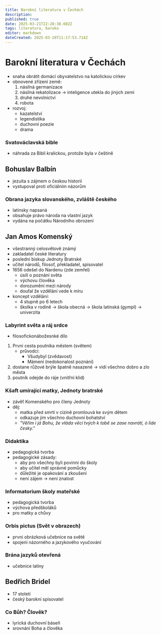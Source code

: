 ```yaml
---
title: Barokní literatura v Čechách
description: 
published: true
date: 2025-03-21T22:28:38.602Z
tags: literatura, baroko
editor: markdown
dateCreated: 2025-03-20T11:17:53.714Z
---
```


# Barokní literatura v Čechách
- snaha obrátit domácí obyvatelstvo na katolickou církev
- obnovené zřízení země:
	1. násilná germanizace
	2. násilná rekatolizace  -> inteligence utekla do jiných zemí
	3. druhé nevolnictví
	4. robota
- rozvoj:
	- kazatelství
	- legendistika
	- duchovní poezie
	- drama

### Svatováclavská bible
- náhrada za Bibli kralickou, protože byla v češtině

## Bohuslav Balbín
- jezuita s zájmem o českou historií
- vystupoval proti oficiálním názorům

### Obrana jazyka slovanského, zvláště českého
- latinsky napsaná
- obsahuje právo národa na vlastní jazyk
- vydána na počátku Národního obrození

## Jan Amos Komenský
- všestranný celosvětově známý
- zakladatel české literatury
- poslední biskup Jednoty Bratrské
- učitel národů, filosof, překladatel, spisovatel
- 1656 odešel do Nardenu (zde zemřel)
	- úsilí o poznání světa
	- výchovu člověka
	- dorozumění mezi národy
	- doufal že vzdělání vede k míru
- koncept vzdělání:
	- 4 stupně po 6 letech
	- školka v rodině -> škola obecná -> škola latinská (gympl) -> univerzita

### Labyrint světa a ráj srdce
- filosofickonábožesnké dílo
1. Prvni cesta poutníka městem (světem)
	- průvodci:
		- Všudybyl (zvědavost)
		- Mámení (nedokonalost poznání)
2. dostane růžové brýle špatně nasazené -> vidí všechno dobro a zlo města
3. poutník odejde do ráje (vnitřní klid)

### Kšaft umírající matky, Jednoty bratrské
- závěť Komenského pro členy Jednoty
- děj:
	- matka před smrtí v cizině promlouvá ke svým dětem
	- odkazuje jim všechno duchovní bohatství
	- *"Věřím i já Bohu, že vláda věcí tvých k tobě se zase navráti, ó lide česky."*

### Didaktika
- pedagogická tvorba
- pedagogické zásady:
	- aby pro všechny byli povinni do školy
	- aby učitel měl správné pomůcky
	- důležité je opakování a zkoušení
	- není zájem -> není znalost

### Informatorium školy mateřské
- pedagogická tvorba
- výchova předškoláků
- pro matky a chůvy

### Orbis pictus (Svět v obrazech)
- prvni obrázková učebnice na světě
- spojení názorného a jazykového vyučování

### Brána jazyků otevřená
- učebnice latiny

## Bedřich Bridel
- 17 století
- český barokní spisovatel

### Co Bůh? Člověk?
- lyrická duchovní báseň
- srovnání Boha a člověka